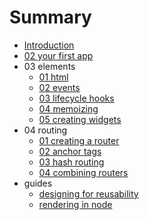 # Summary

* [Introduction](01_introduction.md)
* [02 your first app](02_your_first_app.md)
* 03 elements
   * [01 html](03_elements/01_html.md)
   * [02 events](03_elements/02_events.md)
   * [03 lifecycle hooks](03_elements/03_lifecycle_hooks.md)
   * [04 memoizing](03_elements/04_memoizing.md)
   * [05 creating widgets](03_elements/05_creating_widgets.md)
* 04 routing
   * [01 creating a router](04_routing/01_creating_a_router.md)
   * [02 anchor tags](04_routing/02_anchor_tags.md)
   * [03 hash routing](04_routing/03_hash_routing.md)
   * [04 combining routers](04_routing/04_combining_routers.md)
* guides
   * [designing for reusability](guides/designing-for-reusability.md)
   * [rendering in node](guides/rendering-in-node.md)


